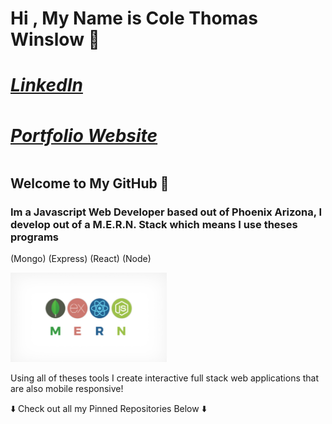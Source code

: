 <h1> Hi , My Name is Cole Thomas Winslow 🚀<h1/>
  
 <div> <h5><a href="https://www.linkedin.com/in/cole-winslow-8a2a0b206/">LinkedIn</a></h5><h5><a href="https://www.linkedin.com/in/cole-winslow-8a2a0b206/">Portfolio Website</a></h5></div>

    
## Welcome to My GitHub 👾
<h3>Im a Javascript Web Developer based out of Phoenix Arizona, I develop out of a M.E.R.N. Stack which means I use theses programs</h3>

(Mongo) (Express) (React) (Node)

<img src="Mern.jpeg" alt="M.E.R.N" width="250"/>




<p>Using all of theses tools I create interactive full stack web applications that are also mobile responsive!</p>

<p>⬇️ Check out all my Pinned Repositories Below ⬇️</p>
